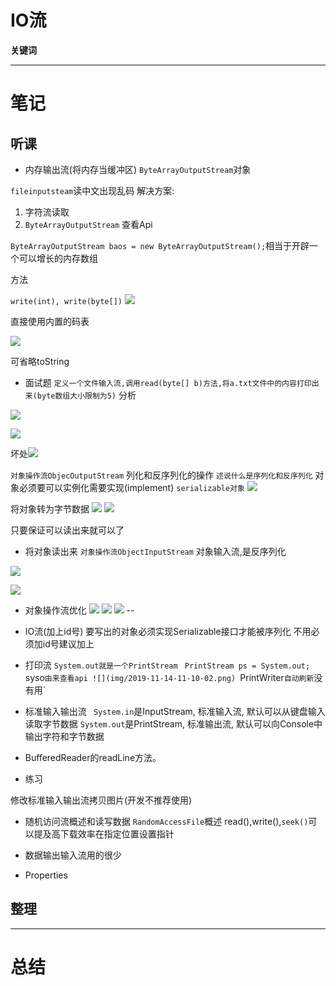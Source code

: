 # IO流

**关键词**


---

# 笔记

## 听课
- 内存输出流(将内存当缓冲区) 
`ByteArrayOutputStream`对象

`fileinputsteam`读中文出现乱码
解决方案:
1. 字符流读取
2. `ByteArrayOutputStream` 查看Api


`ByteArrayOutputStream baos = new ByteArrayOutputStream();`相当于开辟一个可以增长的内存数组

方法

`write(int), write(byte[])`
![](img/2019-11-14-10-27-31.png)

直接使用内置的码表

![](img/2019-11-14-10-28-42.png)

可省略toString

- 面试题
`定义一个文件输入流,调用read(byte[] b)方法,将a.txt文件中的内容打印出来(byte数组大小限制为5)`
分析

 ![](img/2019-11-14-10-33-23.png)

  ![](img/2019-11-14-10-35-45.png)

  坏处![](img/2019-11-14-10-36-29.png)

`对象操作流ObjecOutputStream` 列化和反序列化的操作 `述说什么是序列化和反序列化`
对象必须要可以实例化需要实现(implement) `serializable对象`
![](img/2019-11-14-10-42-07.png)

将对象转为字节数据
![](img/2019-11-14-10-44-59.png)
![](img/2019-11-14-10-45-12.png)

只要保证可以读出来就可以了
- 将对象读出来
`对象操作流ObjectInputStream` 对象输入流,是反序列化

![](img/2019-11-14-10-48-19.png)

![](img/2019-11-14-10-49-40.png)

- 对象操作流优化
![](img/2019-11-14-10-52-16.png)
![](img/2019-11-14-10-53-06.png)
![](img/2019-11-14-10-53-55.png)
-- 

- IO流(加上id号)
要写出的对象必须实现Serializable接口才能被序列化
不用必须加id号建议加上

- 打印流
`System.out就是一个PrintStream `
`PrintStream ps = System.out; `syso`由来查看api
![](img/2019-11-14-11-10-02.png)
`PrintWriter`自动刷新`没有用`
- 标准输入输出流
` System.in`是InputStream, 标准输入流, 默认可以从键盘输入读取字节数据
 `System.out`是PrintStream, 标准输出流, 默认可以向Console中输出字符和字节数据

 - BufferedReader的readLine方法。

- 练习

修改标准输入输出流拷贝图片(开发不推荐使用)
- 随机访问流概述和读写数据
`RandomAccessFile`概述
read(),write(),`seek()`可以提及高下载效率在指定位置设置指针
- 数据输出输入流用的很少

- Properties 


## 整理

---

# 总结